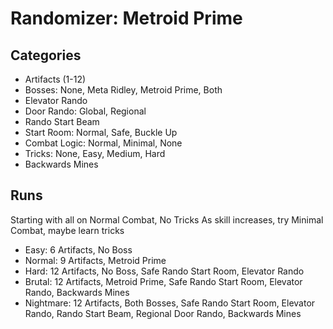 # Randomizer: Metroid Prime
## Categories
- Artifacts (1-12)
- Bosses: None, Meta Ridley, Metroid Prime, Both
- Elevator Rando
- Door Rando: Global, Regional
- Rando Start Beam
- Start Room: Normal, Safe, Buckle Up
- Combat Logic: Normal, Minimal, None
- Tricks: None, Easy, Medium, Hard
- Backwards Mines

## Runs
Starting with all on Normal Combat, No Tricks
As skill increases, try Minimal Combat, maybe learn tricks
- Easy: 6 Artifacts, No Boss
- Normal: 9 Artifacts, Metroid Prime
- Hard: 12 Artifacts, No Boss, Safe Rando Start Room, Elevator Rando
- Brutal: 12 Artifacts, Metroid Prime, Safe Rando Start Room, Elevator Rando, Backwards Mines
- Nightmare: 12 Artifacts, Both Bosses, Safe Rando Start Room, Elevator Rando, Rando Start Beam, Regional Door Rando, Backwards Mines